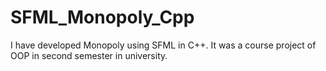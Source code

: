 # SFML_Monopoly_Cpp
I have developed Monopoly using SFML in C++. It was a course project of OOP in second semester in university. 
